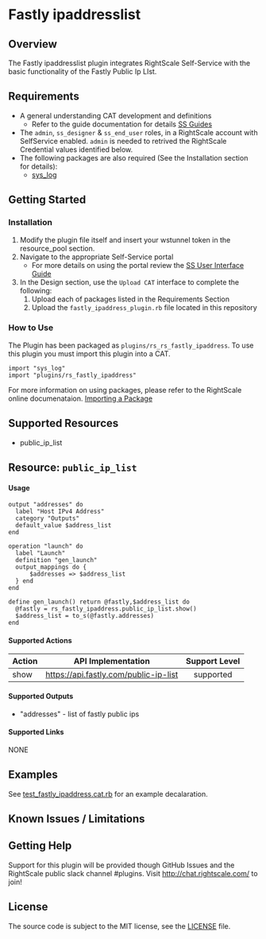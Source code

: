 # Fastly ipaddresslist

## Overview
The Fastly ipaddresslist plugin integrates RightScale Self-Service with the basic functionality of the Fastly Public Ip LIst. 

## Requirements
- A general understanding CAT development and definitions
  - Refer to the guide documentation for details [SS Guides](http://docs.rightscale.com/ss/guides/)
- The `admin`, `ss_designer` & `ss_end_user` roles, in a RightScale account with SelfService enabled.  `admin` is needed to retrived the RightScale Credential values identified below.
- The following packages are also required (See the Installation section for details):
  - [sys_log](../../libraries/sys_log.rb)

## Getting Started

### Installation
1. Modify the plugin file itself and insert your wstunnel token in the resource_pool section.
1. Navigate to the appropriate Self-Service portal
   - For more details on using the portal review the [SS User Interface Guide](http://docs.rightscale.com/ss/guides/ss_user_interface_guide.html)
1. In the Design section, use the `Upload CAT` interface to complete the following:
   1. Upload each of packages listed in the Requirements Section
   1. Upload the `fastly_ipaddress_plugin.rb` file located in this repository
 
### How to Use
The  Plugin has been packaged as `plugins/rs_rs_fastly_ipaddress`. To use this plugin you must import this plugin into a CAT.
```
import "sys_log"
import "plugins/rs_fastly_ipaddress"

```
For more information on using packages, please refer to the RightScale online documenataion. [Importing a Package](http://docs.rightscale.com/ss/guides/ss_packaging_cats.html#importing-a-package)

## Supported Resources
- public_ip_list

## Resource: `public_ip_list`

#### Usage
```
output "addresses" do
  label "Host IPv4 Address"
  category "Outputs"
  default_value $address_list
end

operation "launch" do
  label "Launch"
  definition "gen_launch"
  output_mappings do {
      $addresses => $address_list
  } end
end

define gen_launch() return @fastly,$address_list do
  @fastly = rs_fastly_ipaddress.public_ip_list.show()
  $address_list = to_s(@fastly.addresses)
end
```

#### Supported Actions

| Action | API Implementation | Support Level |
|--------------|:----:|:-------------:|
| show | https://api.fastly.com/public-ip-list | supported |

#### Supported Outputs
- "addresses" - list of fastly public ips

#### Supported Links
NONE

## Examples
See [test_fastly_ipaddress.cat.rb](./test_fastly_ipaddress.cat.cat.rb) for an example decalaration.

## Known Issues / Limitations
## Getting Help
Support for this plugin will be provided though GitHub Issues and the RightScale public slack channel #plugins.
Visit http://chat.rightscale.com/ to join!

## License
The source code is subject to the MIT license, see the [LICENSE](../../LICENSE) file.
